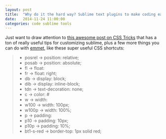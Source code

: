 ```yaml
---
layout: post
title:  "Why do it the hard way? Sublime text plugins to make coding easier"
date:   2014-11-24 11:00:00
categories: code sublime tools
---
```


Just want to draw attention to [this awesome post on CSS Tricks](http://css-tricks.com/sublime-text-front-end-developers/?utm_source=dlvr.it&utm_medium=twitter) that has a ton of really useful tips for customizing sublime, plus a few more things you can do with [emmet](http://emmet.io), like these super useful CSS shortcuts:

> * posrel → position: relative;
> * posab → position: absolute;
> * fl → float:
> * fr → float: right;
> * db → display: block;
> * dib → display: inline-block;
> * tdn → text-decoration: none;
> * c → color: #
> * w → width:
> * w100 → width: 100px;
> * w100p → width: 100%;
> * p → padding:
> * p10 → padding: 10px;
> * p10p → padding: 10%;
> * bt1-s-red → border-top: 1px solid red;